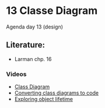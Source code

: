 # 13  Classe Diagram
Agenda day 13 (design)

## Literature:
* Larman chp. 16

### Videos
* [Class Diagram](https://www.lynda.com/Java-tutorials/Creating-class-diagrams/96949/106083-4.html)
* [Converting class diagrams to code](https://www.lynda.com/Java-tutorials/Converting-class-diagrams-code/96949/106084-4.html)
* [Exploring object lifetime](https://www.lynda.com/Java-tutorials/Exploring-object-lifetime/96949/106085-4.html)
